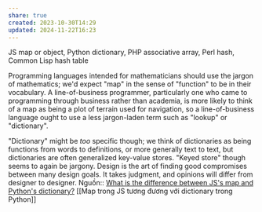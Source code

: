```yaml
---
share: true
created: 2023-10-30T14:29
updated: 2024-11-22T16:23
---
```

JS map or object, Python dictionary, PHP associative array, Perl hash, Common Lisp hash table

Programming languages intended for mathematicians should use the jargon of mathematics; we'd expect "map" in the sense of "function" to be in their vocabulary. A line-of-business programmer, particularly one who came to programming through business rather than academia, is more likely to think of a map as being a plot of terrain used for navigation, so a line-of-business language ought to use a less jargon-laden term such as "lookup" or "dictionary".

"Dictionary" might be _too_ specific though; we think of dictionaries as being functions from words to definitions, or more generally text to text, but dictionaries are often generalized key-value stores. "Keyed store" though seems to again be jargony. Design is the art of finding good compromises between many design goals. It takes judgment, and opinions will differ from designer to designer.
Nguồn:: [What is the difference between JS's map and Python's dictionary?](https://langdev.stackexchange.com/q/3562/223)
[[Map trong JS tương đương với dictionary trong Python]]